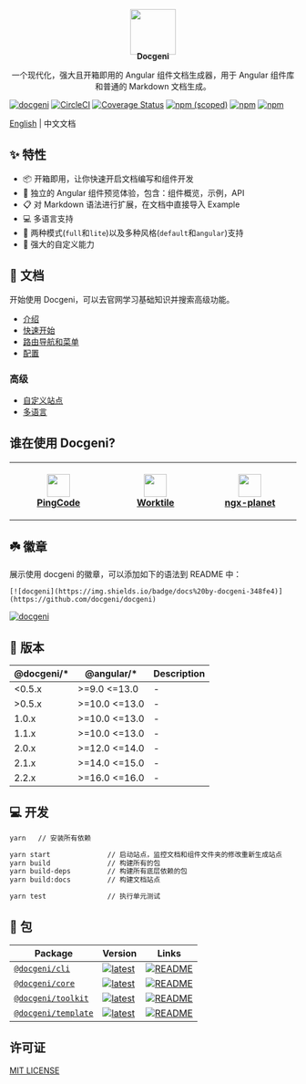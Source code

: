 <p align="center" style="margin-bottom: -20px">
  <a href="https://docgeni.org" target="_blank"><img width="80px" height="80px" src="https://cdn.pingcode.com/open-sources/docgeni/logo.png" /></a>
</p>
<p align="center">
  <strong>Docgeni</strong>
</p>
<p align="center">
一个现代化，强大且开箱即用的 Angular 组件文档生成器，用于 Angular 组件库和普通的 Markdown 文档生成。
</p>

[![docgeni](https://img.shields.io/badge/docs%20by-docgeni-348fe4)](https://github.com/docgeni/docgeni)
[![CircleCI](https://circleci.com/gh/docgeni/docgeni.svg?style=shield)](https://circleci.com/gh/docgeni/docgeni)
[![Coverage Status][coveralls-image]][coveralls-url]
[![npm (scoped)](https://img.shields.io/npm/v/@docgeni/cli?style=flat)](https://www.npmjs.com/package/@docgeni/cli)
[![npm](https://img.shields.io/npm/dm/@docgeni/cli)](https://www.npmjs.com/package/@docgeni/cli)
[![npm](https://img.shields.io/badge/code_style-prettier-ff69b4.svg?style=flat-square
)](https://github.com/prettier/prettier)


[coveralls-image]: https://coveralls.io/repos/github/docgeni/docgeni/badge.svg?branch=master
[coveralls-url]: https://coveralls.io/github/docgeni/docgeni?branch=master

[English](https://github.com/docgeni/docgeni/blob/master/README.md) | 中文文档

## ✨ 特性
- 📦 开箱即用，让你快速开启文档编写和组件开发
- 🏡 独立的 Angular 组件预览体验，包含：组件概览，示例，API
- 📋 对 Markdown 语法进行扩展，在文档中直接导入 Example
- 💻 多语言支持
- 🎨 两种模式(`full`和`lite`)以及多种风格(`default`和`angular`)支持
- 🚀 强大的自定义能力

## 📖 文档
开始使用 Docgeni，可以去官网学习基础知识并搜索高级功能。
- [介绍](https://docgeni.org/guides/intro)
- [快速开始](https://docgeni.org/guides/getting-started)
- [路由导航和菜单](https://docgeni.org/guides/route-nav-menu)
- [配置](https://docgeni.org/guides/configuration)

### 高级
- [自定义站点](https://docgeni.org/guides/advance/customize)
- [多语言](https://docgeni.org/guides/advance/locales)

## 谁在使用 Docgeni?
<table style="margin-top: 20px;">
  <tr>
    <td width="160" align="center" style="padding: 20px">
      <a target="_blank" href="https://pingcode.com?utm_source=github-docgeni">
        <img src="https://cdn.worktile.com/static/portal/assets/images/logos/square.png" height="40"/>
        <br />
        <strong>PingCode</strong>
      </a>
    </td>
    <td width="160" align="center" style="padding: 20px">
       <a target="_blank" href="https://worktile.com?utm_source=github-docgeni">
        <img src="https://cdn.worktile.com/static/charm/assets/images/team_logo.png" height="40"/>
        <br />
        <strong>Worktile</strong>
      </a>
    </td>
    <td width="160" align="center"  style="padding: 20px">
      <a target="_blank" href="https://github.com/worktile/ngx-planet">
        <img src="https://cdn.worktile.com/open-sources/ngx-tethys/logos/tethys.png" height="40" />
        <br />
        <strong>ngx-planet</strong>
      </a>
    </td> 
  </tr>
</table>

## ☘️ 徽章
展示使用 docgeni 的徽章，可以添加如下的语法到 README 中：

```
[![docgeni](https://img.shields.io/badge/docs%20by-docgeni-348fe4)](https://github.com/docgeni/docgeni)
```

[![docgeni](https://img.shields.io/badge/docs%20by-docgeni-348fe4)](https://github.com/docgeni/docgeni)

## 🎉 版本

@docgeni/*| @angular/*| Description
---| --- | --- 
<0.5.x|>=9.0 <=13.0 | -
\>0.5.x|>=10.0 <=13.0 | -
1.0.x|>=10.0 <=13.0 | -
1.1.x|>=10.0 <=13.0 | -
2.0.x|>=12.0 <=14.0 | -
2.1.x|>=14.0 <=15.0 | -
2.2.x|>=16.0 <=16.0 | -

## 💻 开发

```bash
yarn   // 安装所有依赖
```

```bash
yarn start              // 启动站点，监控文档和组件文件夹的修改重新生成站点
yarn build              // 构建所有的包
yarn build-deps         // 构建所有底层依赖的包
yarn build:docs         // 构建文档站点

yarn test               // 执行单元测试
```

## 💼 包

Package| Version| Links
---| --- | --- 
[`@docgeni/cli`](https://npmjs.com/package/@docgeni/cli) | [![latest](https://img.shields.io/npm/v/%40docgeni%2Fcli/latest.svg)](https://npmjs.com/package/@docgeni/cli) | [![README](https://img.shields.io/badge/README--green.svg)](/packages/cli/README.md) 
[`@docgeni/core`](https://npmjs.com/package/@docgeni/core) | [![latest](https://img.shields.io/npm/v/%40docgeni%2Fcore/latest.svg)](https://npmjs.com/package/@docgeni/core) | [![README](https://img.shields.io/badge/README--green.svg)](/packages/core/README.md) 
[`@docgeni/toolkit`](https://npmjs.com/package/@docgeni/toolkit) | [![latest](https://img.shields.io/npm/v/%40docgeni%2Ftoolkit/latest.svg)](https://npmjs.com/package/@docgeni/toolkit)  | [![README](https://img.shields.io/badge/README--green.svg)](/packages/toolkit/README.md) 
[`@docgeni/template`](https://npmjs.com/package/@docgeni/template) | [![latest](https://img.shields.io/npm/v/%40docgeni%2Ftemplate/latest.svg)](https://npmjs.com/package/@docgeni/template)  | [![README](https://img.shields.io/badge/README--green.svg)](/packages/template/README.md) 

## 许可证

[MIT LICENSE](https://github.com/docgeni/docgeni/blob/master/LICENSE)
